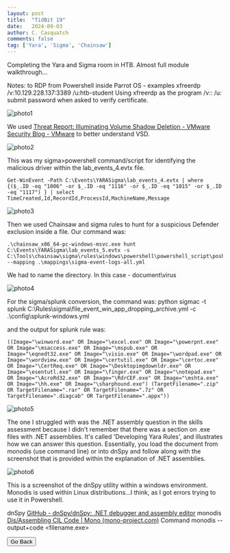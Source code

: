 ```yaml
---
layout: post
title:  "TidBit 19"
date:   2024-09-03
author: C. Casquatch
comments: false
tag: ['Yara', 'Sigma', 'Chainsaw']
---
```


Completing the Yara and Sigma room in HTB. Almost full module walkthrough...

Notes:
to RDP from Powershell inside Parrot OS - examples
xfreerdp /v:10.129.228.137:3389 /u:htb-student
Using xfreerdp as the program
/v:<server>:<port>
/u:<username>
submit password when asked to verify certificate. 

![photo1](https://github.com/CyberCasquatch/cybercasquatch.github.io/blob/main/assets/images/19/Picture1.png)
 
We used [Threat Report: Illuminating Volume Shadow Deletion - VMware Security Blog - VMware](https://blogs.vmware.com/security/2022/09/threat-report-illuminating-volume-shadow-deletion.html) to better understand VSD.

![photo2](https://github.com/CyberCasquatch/cybercasquatch.github.io/blob/main/assets/images/19/Picture2.png)

This was my sigma>powershell command/script for identifying the malicious driver within the lab_events_4.evtx file. 
```
Get-WinEvent -Path C:\Events\YARASigma\lab_events_4.evtx | where {($_.ID -eq "1006" -or $_.ID -eq "1116" -or $_.ID -eq "1015" -or $_.ID -eq "1117") } | select TimeCreated,Id,RecordId,ProcessId,MachineName,Message
```

![photo3](https://github.com/CyberCasquatch/cybercasquatch.github.io/blob/main/assets/images/19/Picture3.png)

Then we used Chainsaw and sigma rules to hunt for a suspicious Defender exclusion inside a file.
Our command was: 
```
.\chainsaw_x86_64-pc-windows-msvc.exe hunt C:\Events\YARASigma\lab_events_5.evtx -s C:\Tools\chainsaw\sigma\rules\windows\powershell\powershell_script\posh_ps_win_defender_exclusions_added.yml --mapping .\mappings\sigma-event-logs-all.yml
```
We had to name the directory. In this case - document\virus

![photo4](https://github.com/CyberCasquatch/cybercasquatch.github.io/blob/main/assets/images/19/Picture4.png)

For the sigma/splunk conversion, the command was: python sigmac -t splunk C:\Rules\sigma\file_event_win_app_dropping_archive.yml -c .\config\splunk-windows.yml

and the output for splunk rule was: 
```
((Image="\winword.exe" OR Image="\excel.exe" OR Image="\powerpnt.exe" OR Image="\msaccess.exe" OR Image="\mspub.exe" OR Image="\eqnedt32.exe" OR Image="\visio.exe" OR Image="\wordpad.exe" OR Image="\wordview.exe" OR Image="\certutil.exe" OR Image="\certoc.exe" OR Image="\CertReq.exe" OR Image="\Desktopimgdownldr.exe" OR Image="\esentutl.exe" OR Image="\finger.exe" OR Image="\notepad.exe" OR Image="\AcroRd32.exe" OR Image="\RdrCEF.exe" OR Image="\mshta.exe" OR Image="\hh.exe" OR Image="\sharphound.exe") (TargetFilename=".zip" OR TargetFilename=".rar" OR TargetFilename=".7z" OR TargetFilename=".diagcab" OR TargetFilename=".appx"))
```

![photo5](https://github.com/CyberCasquatch/cybercasquatch.github.io/blob/main/assets/images/19/Picture5.png)

The one I struggled with was the .NET assembly question in the skills assessment because I didn't remember that there was a section on .exe files with .NET assemblies. It's called 'Developing Yara Rules', and illustrates how we can answer this question. 
Essentially, you load the document from monodis (use command line) or into dnSpy and follow along with the screenshot that is provided within the explanation of .NET assemblies. 

![photo6](https://github.com/CyberCasquatch/cybercasquatch.github.io/blob/main/assets/images/19/Picture6.png)

This is a screenshot of the dnSpy utility within a windows environment. Monodis is used within Linux distributions...I think, as I got errors trying to use it in Powershell. 

dnSpy [GitHub - dnSpy/dnSpy: .NET debugger and assembly editor](https://github.com/dnSpy/dnSpy)
monodis [Dis/Assembling CIL Code | Mono (mono-project.com)](https://www.mono-project.com/docs/tools+libraries/tools/monodis/) Command monodis --output+code <filename.exe>

<button onclick="history.back()">Go Back</button>
